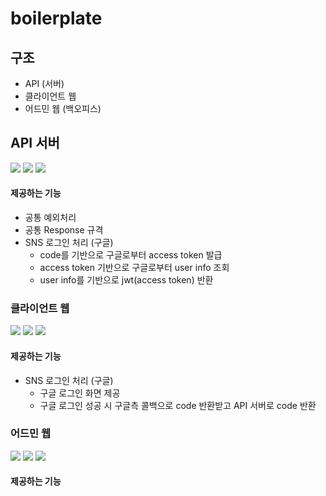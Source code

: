 # boilerplate

## 구조
- API (서버)
- 클라이언트 웹
- 어드민 웹 (백오피스)

## API 서버
<img src="https://img.shields.io/badge/Java-E34F26?style=for-the-badge&logo=&logoColor=white"> <img src="https://img.shields.io/badge/Spring Boot-6DB33F?style=for-the-badge&logo=Spring Boot&logoColor=white"> <img src="https://img.shields.io/badge/Spring Data JPA-6DB33F?style=for-the-badge&logo=&logoColor=white">
#### 제공하는 기능
- 공통 예외처리
- 공통 Response 규격
- SNS 로그인 처리 (구글)
  - code를 기반으로 구글로부터 access token 발급
  - access token 기반으로 구글로부터 user info 조회
  - user info를 기반으로 jwt(access token) 반환

### 클라이언트 웹
<img src="https://img.shields.io/badge/TypeScript-3178C6?style=for-the-badge&logo=TypeScript&logoColor=white"> <img src="https://img.shields.io/badge/Vue.js-4FC08D?style=for-the-badge&logo=Vue.js&logoColor=white"> <img src="https://img.shields.io/badge/Vuetify-1867C0?style=for-the-badge&logo=Vuetify&logoColor=white">
#### 제공하는 기능
- SNS 로그인 처리 (구글)
  - 구글 로그인 화면 제공
  - 구글 로그인 성공 시 구글측 콜백으로 code 반환받고 API 서버로 code 반환 

### 어드민 웹
<img src="https://img.shields.io/badge/TypeScript-3178C6?style=for-the-badge&logo=TypeScript&logoColor=white"> <img src="https://img.shields.io/badge/Vue.js-4FC08D?style=for-the-badge&logo=Vue.js&logoColor=white"> <img src="https://img.shields.io/badge/Vuetify-1867C0?style=for-the-badge&logo=Vuetify&logoColor=white">
#### 제공하는 기능
